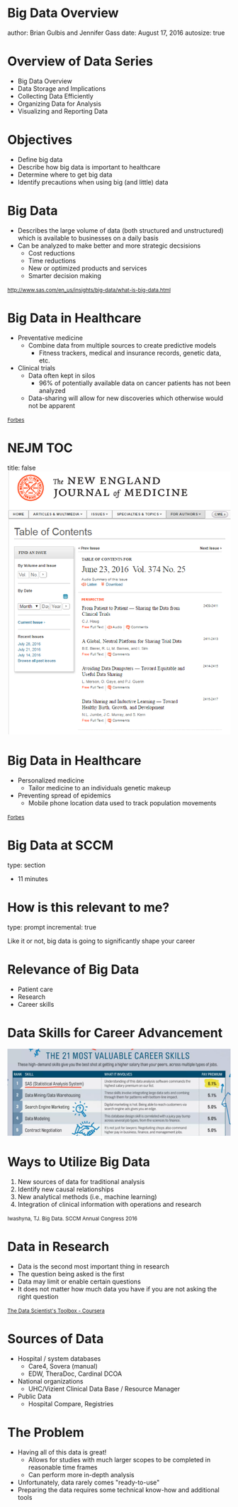 Big Data Overview
========================================================
author: Brian Gulbis and Jennifer Gass
date: August 17, 2016
autosize: true

Overview of Data Series
========================================================

* Big Data Overview
* Data Storage and Implications
* Collecting Data Efficiently
* Organizing Data for Analysis
* Visualizing and Reporting Data

Objectives
========================================================

* Define big data
* Describe how big data is important to healthcare
* Determine where to get big data
* Identify precautions when using big (and little) data

Big Data
========================================================

* Describes the large volume of data (both structured and unstructured) which is available to businesses on a daily basis
* Can be analyzed to make better and more strategic decsisions
    - Cost reductions
    - Time reductions
    - New or optimized products and services
    - Smarter decision making

<small>http://www.sas.com/en_us/insights/big-data/what-is-big-data.html</small>

Big Data in Healthcare
========================================================

* Preventative medicine
    - Combine data from multiple sources to create predictive models
        + Fitness trackers, medical and insurance records, genetic data, etc.
* Clinical trials
    - Data often kept in silos
        + 96% of potentially available data on cancer patients has not been analyzed
    - Data-sharing will allow for new discoveries which otherwise would not be apparent

<small>[Forbes](http://www.forbes.com/sites/bernardmarr/2015/04/21/how-big-data-is-changing-healthcare/#ee268ec32d91)</small>

NEJM TOC
========================================================
title: false
![nejm](lecture_01-figure/nejm_2016-06-23.png)

Big Data in Healthcare
========================================================

* Personalized medicine
    - Tailor medicine to an individuals genetic makeup
* Preventing spread of epidemics
    - Mobile phone location data used to track population movements

<small>[Forbes](http://www.forbes.com/sites/bernardmarr/2015/04/21/how-big-data-is-changing-healthcare/#ee268ec32d91)</small>

Big Data at SCCM
========================================================
type: section

* 11 minutes

How is this relevant to me?
========================================================
type: prompt
incremental: true

Like it or not, big data is going to significantly shape your career

Relevance of Big Data
========================================================

* Patient care
* Research
* Career skills

Data Skills for Career Advancement
========================================================

![career_skills](lecture_01-figure/career_skills.png)

Ways to Utilize Big Data
========================================================

1. New sources of data for traditional analysis
1. Identify new causal relationships
1. New analytical methods (i.e., machine learning)
1. Integration of clinical information with operations and research

<small>Iwashyna, TJ. Big Data. SCCM Annual Congress 2016</small>

Data in Research
========================================================

* Data is the second most important thing in research
* The question being asked is the first
* Data may limit or enable certain questions
* It does not matter how much data you have if you are not asking the right question

<small>[The Data Scientist's Toolbox - Coursera](https://www.coursera.org/learn/data-scientists-tools)</small>

Sources of Data
========================================================

* Hospital / system databases
    - Care4, Sovera (manual)
    - EDW, TheraDoc, Cardinal DCOA
* National organizations
    - UHC/Vizient Clinical Data Base / Resource Manager
* Public Data
    - Hospital Compare, Registries

The Problem
========================================================

* Having all of this data is great!
    - Allows for studies with much larger scopes to be completed in reasonable time frames
    - Can perform more in-depth analysis
* Unfortunately, data rarely comes "ready-to-use"
* Preparing the data requires some technical know-how and additional tools
